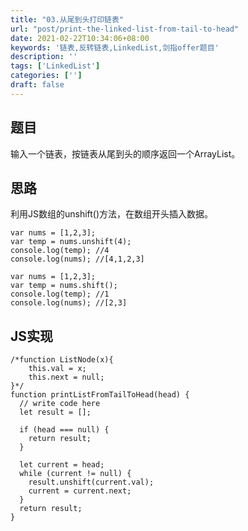 ```yaml
---
title: "03.从尾到头打印链表"
url: "post/print-the-linked-list-from-tail-to-head"
date: 2021-02-22T10:34:06+08:00
keywords: '链表,反转链表,LinkedList,剑指offer题目'
description: ''
tags: ['LinkedList']
categories: ['']
draft: false
---
```


## 题目

输入一个链表，按链表从尾到头的顺序返回一个ArrayList。

## 思路

利用JS数组的unshift()方法，在数组开头插入数据。

```
var nums = [1,2,3];
var temp = nums.unshift(4);
console.log(temp); //4
console.log(nums); //[4,1,2,3]

var nums = [1,2,3];
var temp = nums.shift(); 
console.log(temp); //1
console.log(nums); //[2,3]
```

## JS实现

```
/*function ListNode(x){
    this.val = x;
    this.next = null;
}*/
function printListFromTailToHead(head) {
  // write code here
  let result = [];

  if (head === null) {
    return result;
  }

  let current = head;
  while (current != null) {
    result.unshift(current.val);
    current = current.next;
  }
  return result;
}
```
